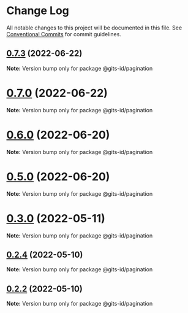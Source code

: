# Change Log

All notable changes to this project will be documented in this file.
See [Conventional Commits](https://conventionalcommits.org) for commit guidelines.

## [0.7.3](https://github.com/gitsindonesia/ui-component/compare/v0.7.2...v0.7.3) (2022-06-22)

**Note:** Version bump only for package @gits-id/pagination





# [0.7.0](https://github.com/gitsindonesia/ui-component/compare/v0.6.0...v0.7.0) (2022-06-22)

**Note:** Version bump only for package @gits-id/pagination





# [0.6.0](https://github.com/gitsindonesia/ui-component/compare/v0.5.0...v0.6.0) (2022-06-20)

**Note:** Version bump only for package @gits-id/pagination





# [0.5.0](https://github.com/gitsindonesia/ui-component/compare/v0.4.8...v0.5.0) (2022-06-20)

**Note:** Version bump only for package @gits-id/pagination





# [0.3.0](https://github.com/gitsindonesia/ui-component/compare/v0.2.6...v0.3.0) (2022-05-11)

**Note:** Version bump only for package @gits-id/pagination





## [0.2.4](https://github.com/gitsindonesia/ui-component/compare/v0.2.3...v0.2.4) (2022-05-10)

**Note:** Version bump only for package @gits-id/pagination





## [0.2.2](https://github.com/gitsindonesia/ui-component/compare/v0.2.1...v0.2.2) (2022-05-10)

**Note:** Version bump only for package @gits-id/pagination
